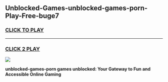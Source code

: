 
## Unblocked-Games-unblocked-games-porn-Play-Free-buge7
<h3>
<a href="https://premium76.site?title=unblocked-games-porn&ref=17A">CLICK TO PLAY</a></h3>
<hr>

<h3>
<a href="https://premium76.site?title=unblocked-games-porn&ref=17A">CLICK 2 PLAY</a>
  
</h3>

<a href="https://premium76.site?title=unblocked-games-porn&ref=17A"><img src="https://clearcache.store/games.png"></a>


**unblocked-games-porn games unblocked: Your Gateway to Fun and Accessible Online Gaming**
